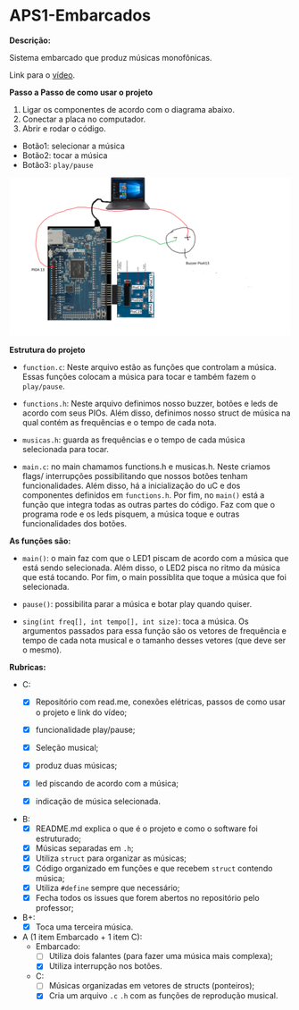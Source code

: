 # APS1-Embarcados
**Descrição:**

Sistema embarcado que produz músicas monofônicas.

Link para o [vídeo](https://drive.google.com/file/d/1hq7CcMX19Wzr3KQtEtQPS3rvf2VTzqGl/view?usp=sharing).

**Passo a Passo de como usar o projeto**
1. Ligar os componentes de acordo com o diagrama abaixo.
2. Conectar a placa no computador. 
3. Abrir e rodar o código.
- Botão1: selecionar a música
- Botão2: tocar a música
- Botão3: ```play/pause```

![](desenho_APS1.png)

**Estrutura do projeto**
- ```function.c```: Neste arquivo estão as funções que controlam a música. Essas funções colocam a música para tocar e também fazem o ```play/pause```.

- ```functions.h```: Neste arquivo definimos nosso buzzer, botões e leds de acordo com seus PIOs.
Além disso, definimos nosso struct de música na qual contém as frequências e o tempo de cada nota.

- ```musicas.h```: guarda as frequências e o tempo de cada música selecionada para tocar.

- ```main.c```: no main chamamos functions.h e musicas.h. Neste criamos flags/ interrupções possibilitando 
que nossos botões tenham funcionalidades. Além disso, há a inicialização do uC e dos componentes definidos em ```functions.h```. Por fim, no ```main()``` está a função que integra todas as outras partes do código. Faz com que o programa rode e os leds pisquem, a música toque e outras funcionalidades dos botões.

**As funções são:**

- ```main()```: o main faz com que o LED1 piscam de acordo com a música que está sendo selecionada.
 Além disso, o LED2 pisca no ritmo da música que está tocando. Por fim, o main possiblita
que toque a música que foi selecionada.

- ```pause()```: possibilita parar a música e botar play quando quiser.

- ```sing(int freq[], int tempo[], int size)```: toca a música. Os argumentos passados para essa função são os vetores de frequência e tempo de cada nota musical e o tamanho desses vetores (que deve ser o mesmo).

**Rubricas:**
- C:
  - [x] Repositório com read.me, conexões elétricas, passos de como usar o projeto e link do vídeo;

  - [x] funcionalidade play/pause;

  - [x] Seleção musical;

  - [x] produz duas músicas;

  - [x] led piscando de acordo com a música;

  - [x] indicação de música selecionada.
  
- B:
  - [x] README.md explica o que é o projeto e como o software foi estruturado;
  - [x] Músicas separadas em ```.h```;
  - [x] Utiliza ```struct``` para organizar as músicas;
  - [x] Código organizado em funções e que recebem ```struct``` contendo música;
  - [x] Utiliza ```#define``` sempre que necessário;
  - [x] Fecha todos os issues que forem abertos no repositório pelo professor;
- B+:
  - [x] Toca uma terceira música. 

- A (1 item Embarcado + 1 item C):
  - Embarcado:
    - [ ] Utiliza dois falantes (para fazer uma música mais complexa);
    - [x] Utiliza interrupção nos botões.
  - C: 
    - [ ] Músicas organizadas em vetores de structs (ponteiros);
    - [x] Cria um arquivo ```.c``` ```.h``` com as funções de reprodução musical.
